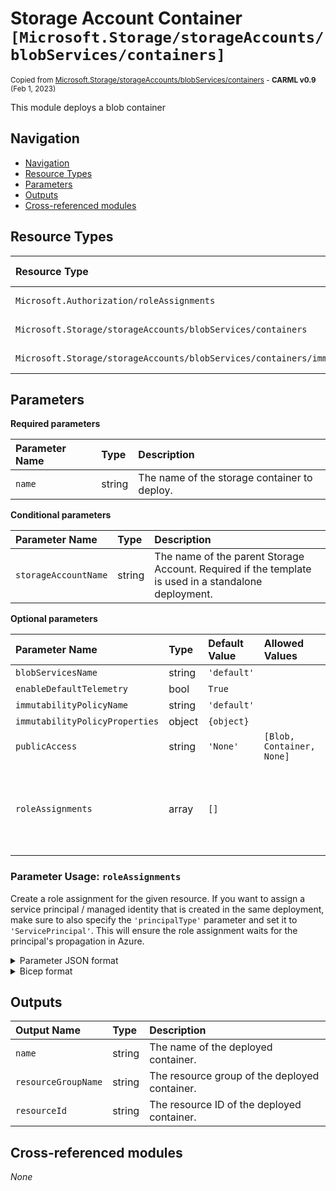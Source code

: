 # Storage Account Container `[Microsoft.Storage/storageAccounts/blobServices/containers]`

<sup>Copied from [Microsoft.Storage/storageAccounts/blobServices/containers](https://github.com/Azure/ResourceModules/tree/main/modules/Microsoft.Storage/storageAccounts/blobServices/containers) - **CARML v0.9** (Feb 1, 2023)</sup>

This module deploys a blob container

## Navigation

- [Navigation](#navigation)
- [Resource Types](#resource-types)
- [Parameters](#parameters)
- [Outputs](#outputs)
- [Cross-referenced modules](#cross-referenced-modules)

## Resource Types

| Resource Type                                                                    | API Version                                                                                                                                              |
| :------------------------------------------------------------------------------- | :------------------------------------------------------------------------------------------------------------------------------------------------------- |
| `Microsoft.Authorization/roleAssignments`                                        | [2022-04-01](https://docs.microsoft.com/en-us/azure/templates/Microsoft.Authorization/2022-04-01/roleAssignments)                                        |
| `Microsoft.Storage/storageAccounts/blobServices/containers`                      | [2021-09-01](https://docs.microsoft.com/en-us/azure/templates/Microsoft.Storage/2021-09-01/storageAccounts/blobServices/containers)                      |
| `Microsoft.Storage/storageAccounts/blobServices/containers/immutabilityPolicies` | [2021-09-01](https://docs.microsoft.com/en-us/azure/templates/Microsoft.Storage/2021-09-01/storageAccounts/blobServices/containers/immutabilityPolicies) |

## Parameters

**Required parameters**

| Parameter Name | Type   | Description                                  |
| :------------- | :----- | :------------------------------------------- |
| `name`         | string | The name of the storage container to deploy. |

**Conditional parameters**

| Parameter Name       | Type   | Description                                                                                          |
| :------------------- | :----- | :--------------------------------------------------------------------------------------------------- |
| `storageAccountName` | string | The name of the parent Storage Account. Required if the template is used in a standalone deployment. |

**Optional parameters**

| Parameter Name                 | Type   | Default Value | Allowed Values            | Description                                                                                                                                                                                                                                                                                                                                                                                           |
| :----------------------------- | :----- | :------------ | :------------------------ | :---------------------------------------------------------------------------------------------------------------------------------------------------------------------------------------------------------------------------------------------------------------------------------------------------------------------------------------------------------------------------------------------------- |
| `blobServicesName`             | string | `'default'`   |                           | Name of the blob service.                                                                                                                                                                                                                                                                                                                                                                             |
| `enableDefaultTelemetry`       | bool   | `True`        |                           | Enable telemetry via a Globally Unique Identifier (GUID).                                                                                                                                                                                                                                                                                                                                             |
| `immutabilityPolicyName`       | string | `'default'`   |                           | Name of the immutable policy.                                                                                                                                                                                                                                                                                                                                                                         |
| `immutabilityPolicyProperties` | object | `{object}`    |                           | Configure immutability policy.                                                                                                                                                                                                                                                                                                                                                                        |
| `publicAccess`                 | string | `'None'`      | `[Blob, Container, None]` | Specifies whether data in the container may be accessed publicly and the level of access.                                                                                                                                                                                                                                                                                                             |
| `roleAssignments`              | array  | `[]`          |                           | Array of role assignment objects that contain the 'roleDefinitionIdOrName' and 'principalId' to define RBAC role assignments on this resource. In the roleDefinitionIdOrName attribute, you can provide either the display name of the role definition, or its fully qualified ID in the following format: '/providers/Microsoft.Authorization/roleDefinitions/c2f4ef07-c644-48eb-af81-4b1b4947fb11'. |

### Parameter Usage: `roleAssignments`

Create a role assignment for the given resource. If you want to assign a service principal / managed identity that is created in the same deployment, make sure to also specify the `'principalType'` parameter and set it to `'ServicePrincipal'`. This will ensure the role assignment waits for the principal's propagation in Azure.

<details>

<summary>Parameter JSON format</summary>

```json
"roleAssignments": {
    "value": [
        {
            "roleDefinitionIdOrName": "Reader",
            "description": "Reader Role Assignment",
            "principalIds": [
                "12345678-1234-1234-1234-123456789012", // object 1
                "78945612-1234-1234-1234-123456789012" // object 2
            ]
        },
        {
            "roleDefinitionIdOrName": "/providers/Microsoft.Authorization/roleDefinitions/c2f4ef07-c644-48eb-af81-4b1b4947fb11",
            "principalIds": [
                "12345678-1234-1234-1234-123456789012" // object 1
            ],
            "principalType": "ServicePrincipal"
        }
    ]
}
```

</details>

<details>

<summary>Bicep format</summary>

```bicep
roleAssignments: [
    {
        roleDefinitionIdOrName: 'Reader'
        description: 'Reader Role Assignment'
        principalIds: [
            '12345678-1234-1234-1234-123456789012' // object 1
            '78945612-1234-1234-1234-123456789012' // object 2
        ]
    }
    {
        roleDefinitionIdOrName: '/providers/Microsoft.Authorization/roleDefinitions/c2f4ef07-c644-48eb-af81-4b1b4947fb11'
        principalIds: [
            '12345678-1234-1234-1234-123456789012' // object 1
        ]
        principalType: 'ServicePrincipal'
    }
]
```

</details>
<p>

## Outputs

| Output Name         | Type   | Description                                   |
| :------------------ | :----- | :-------------------------------------------- |
| `name`              | string | The name of the deployed container.           |
| `resourceGroupName` | string | The resource group of the deployed container. |
| `resourceId`        | string | The resource ID of the deployed container.    |

## Cross-referenced modules

_None_
